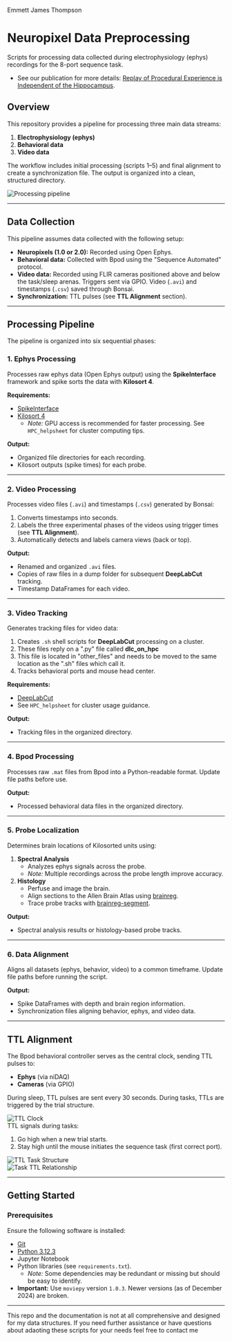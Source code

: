 Emmett James Thompson

# Neuropixel Data Preprocessing  
Scripts for processing data collected during electrophysiology (ephys) recordings for the 8-port sequence task.  

- See our publication for more details: [Replay of Procedural Experience is Independent of the Hippocampus](https://www.biorxiv.org/content/10.1101/2024.06.05.597547v1.full.pdf).

## Overview  
This repository provides a pipeline for processing three main data streams:  
1. **Electrophysiology (ephys)**  
2. **Behavioral data**  
3. **Video data**  

The workflow includes initial processing (scripts 1–5) and final alignment to create a synchronization file. The output is organized into a clean, structured directory.  

![Processing pipeline](images/processing_schematic.png)  

---

## Data Collection  
This pipeline assumes data collected with the following setup:  
- **Neuropixels (1.0 or 2.0):** Recorded using Open Ephys.  
- **Behavioral data:** Collected with Bpod using the "Sequence Automated" protocol.  
- **Video data:** Recorded using FLIR cameras positioned above and below the task/sleep arenas. Triggers sent via GPIO. Video (`.avi`) and timestamps (`.csv`) saved through Bonsai.  
- **Synchronization:** TTL pulses (see **TTL Alignment** section).  

---

## Processing Pipeline  

The pipeline is organized into six sequential phases:  

### 1. Ephys Processing  
Processes raw ephys data (Open Ephys output) using the **SpikeInterface** framework and spike sorts the data with **Kilosort 4**.  

**Requirements:**  
- [SpikeInterface](https://spikeinterface.readthedocs.io/en/stable/)  
- [Kilosort 4](https://github.com/MouseLand/Kilosort)  
  - *Note:* GPU access is recommended for faster processing. See `HPC_helpsheet` for cluster computing tips.  

**Output:**  
- Organized file directories for each recording.  
- Kilosort outputs (spike times) for each probe.  

---

### 2. Video Processing  
Processes video files (`.avi`) and timestamps (`.csv`) generated by Bonsai:  
1. Converts timestamps into seconds.  
2. Labels the three experimental phases of the videos using trigger times (see **TTL Alignment**).  
3. Automatically detects and labels camera views (back or top).  

**Output:**  
- Renamed and organized `.avi` files.  
- Copies of raw files in a dump folder for subsequent **DeepLabCut** tracking.  
- Timestamp DataFrames for each video.  

---

### 3. Video Tracking  
Generates tracking files for video data:  
1. Creates `.sh` shell scripts for **DeepLabCut** processing on a cluster.
2. These files reply on a ".py" file called **dlc_on_hpc**
3. This file is located in "other_files" and needs to be moved to the same location as the ".sh" files which call it. 
4. Tracks behavioral ports and mouse head center.  

**Requirements:**  
- [DeepLabCut](https://deeplabcut.github.io/DeepLabCut/README.html)  
- See `HPC_helpsheet` for cluster usage guidance.  

**Output:**  
- Tracking files in the organized directory.  

---

### 4. Bpod Processing  
Processes raw `.mat` files from Bpod into a Python-readable format. Update file paths before use.  

**Output:**  
- Processed behavioral data files in the organized directory.  

---

### 5. Probe Localization  
Determines brain locations of Kilosorted units using:  
1. **Spectral Analysis**  
   - Analyzes ephys signals across the probe.  
   - *Note:* Multiple recordings across the probe length improve accuracy.  
2. **Histology**  
   - Perfuse and image the brain.  
   - Align sections to the Allen Brain Atlas using [brainreg](https://brainglobe.info/documentation/brainreg/index.html).  
   - Trace probe tracks with [brainreg-segment](https://brainglobe.info/documentation/brainglobe-segmentation/index.html).  

**Output:**  
- Spectral analysis results or histology-based probe tracks.  

---

### 6. Data Alignment  
Aligns all datasets (ephys, behavior, video) to a common timeframe. Update file paths before running the script.  

**Output:**  
- Spike DataFrames with depth and brain region information.  
- Synchronization files aligning behavior, ephys, and video data.  

---

## TTL Alignment  

The Bpod behavioral controller serves as the central clock, sending TTL pulses to:  
- **Ephys** (via niDAQ)  
- **Cameras** (via GPIO)  

During sleep, TTL pulses are sent every 30 seconds. During tasks, TTLs are triggered by the trial structure.  

![TTL Clock](images/ttl_clock.png)  
TTL signals during tasks:  
1. Go high when a new trial starts.  
2. Stay high until the mouse initiates the sequence task (first correct port).  

![TTL Task Structure](images/TTL_task_structure.png)  
![Task TTL Relationship](images/task_ttl_relationship.png)  

---

## Getting Started  

### Prerequisites  
Ensure the following software is installed:  
- [Git](https://git-scm.com/)  
- [Python 3.12.3](https://www.python.org/downloads/)  
- Jupyter Notebook  
- Python libraries (see `requirements.txt`).  
  - *Note:* Some dependencies may be redundant or missing but should be easy to identify.  
- **Important:** Use `moviepy` version `1.0.3`. Newer versions (as of December 2024) are broken.  

---

This repo and the documentation is not at all comprehensive and designed for my data structures. If you need further assistance or have questions about adaoting these scripts for your needs feel free to contact me

